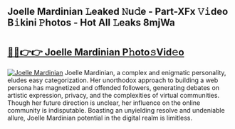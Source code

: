 ## Joelle Mardinian 𝙻eaked 𝙽u𝚍e - Part-XFx 𝚅𝚒deo B𝚒kini 𝙿hotos - Hot All 𝙻eaks 8mjWa

# <h2><a href="http://ld3jen.urlbe.top/?page=Joelle+Mardinian">🔗🔗👉👉 Joelle Mardinian P𝚑oto𝚜Vid𝚎o</a></h2>

[![Joelle Mardinian](https://i.imgur.com/eBuTRDB.gif)](http://ld3jen.urlbe.top/?page=Joelle+Mardinian)
Joelle Mardinian, a complex and enigmatic personality, eludes easy categorization. Her unorthodox approach to building a web persona has magnetized and offended followers, generating debates on artistic expression, privacy, and the complexities of virtual communities. Though her future direction is unclear, her influence on the online community is indisputable. Boasting an unyielding resolve and undeniable allure, Joelle Mardinian potential in the digital realm is limitless.
